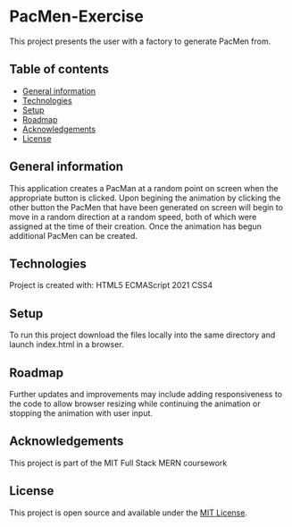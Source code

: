 # PacMen-Exercise
This project presents the user with a factory to generate PacMen from.

## Table of contents
* [General information](#general-information)
* [Technologies](#technologies)
* [Setup](#setup)
* [Roadmap](#roadmap)
* [Acknowledgements](#acknowledgements)
* [License](#license)

## General information
This application creates a PacMan at a random point on screen when the appropriate button is clicked. Upon begining the animation by clicking the other button the PacMen that have been generated on screen will begin to move in a random direction at a random speed, both of which were assigned at the time of their creation. Once the animation has begun additional PacMen can be created.
	
## Technologies
Project is created with:
HTML5
ECMAScript 2021
CSS4
	
## Setup
To run this project download the files locally into the same directory and launch index.html in a browser.

## Roadmap
Further updates and improvements may include adding responsiveness to the code to allow browser resizing while continuing the animation or stopping the animation with user input.

## Acknowledgements
This project is part of the MIT Full Stack MERN coursework

## License
This project is open source and available under the [MIT License](LICENSE).
